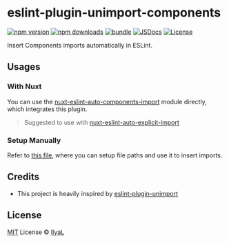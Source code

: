 # eslint-plugin-unimport-components

[![npm version][npm-version-src]][npm-version-href]
[![npm downloads][npm-downloads-src]][npm-downloads-href]
[![bundle][bundle-src]][bundle-href]
[![JSDocs][jsdocs-src]][jsdocs-href]
[![License][license-src]][license-href]

Insert Components imports automatically in ESLint.

## Usages

### With Nuxt

You can use the [nuxt-eslint-auto-components-import](https://github.com/ilyaliao/nuxt-eslint-auto-components-import) module directly, which integrates this plugin.

> Suggested to use with [nuxt-eslint-auto-explicit-import](https://github.com/antfu/nuxt-eslint-auto-explicit-import)

### Setup Manually

Refer to [this file](./eslint.config.ts), where you can setup file paths and use it to insert imports.

## Credits

- This project is heavily inspired by [eslint-plugin-unimport](https://github.com/antfu/eslint-plugin-unimport)

## License

[MIT](./LICENSE) License © [IlyaL](https://github.com/ilyaliao)

<!-- Badges -->

[npm-version-src]: https://img.shields.io/npm/v/eslint-plugin-unimport-components?style=flat&colorA=080f12&colorB=1fa669
[npm-version-href]: https://npmjs.com/package/eslint-plugin-unimport-components
[npm-downloads-src]: https://img.shields.io/npm/dm/eslint-plugin-unimport-components?style=flat&colorA=080f12&colorB=1fa669
[npm-downloads-href]: https://npmjs.com/package/eslint-plugin-unimport-components
[bundle-src]: https://img.shields.io/bundlephobia/minzip/eslint-plugin-unimport-components?style=flat&colorA=080f12&colorB=1fa669&label=minzip
[bundle-href]: https://bundlephobia.com/result?p=eslint-plugin-unimport-components
[license-src]: https://img.shields.io/github/license/ilyaliao/eslint-plugin-unimport-components.svg?style=flat&colorA=080f12&colorB=1fa669
[license-href]: https://github.com/ilyaliao/eslint-plugin-unimport-components/blob/main/LICENSE
[jsdocs-src]: https://img.shields.io/badge/jsdocs-reference-080f12?style=flat&colorA=080f12&colorB=1fa669
[jsdocs-href]: https://www.jsdocs.io/package/eslint-plugin-unimport-components
